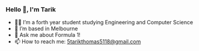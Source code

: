 ### Hello 👋, I'm Tarik

- 👨‍🎓 I’m a forth year student studying Engineering and Computer Science
- 🌃 I’m based in Melbourne
- 💬 Ask me about Formula 1!
- 📫 How to reach me: 5tarikthomas5118@gmail.com
